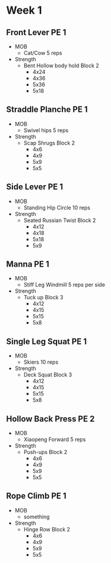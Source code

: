 Week 1
===

Front Lever PE 1
---
- MOB
  - Cat/Cow 5 reps
- Strength
  - Bent Hollow body hold Block 2
    - 4x24
    - 4x36
    - 5x36
    - 5x18

Straddle Planche PE 1
---
- MOB
  - Swivel hips 5 reps
- Strength
  - Scap Shrugs Block 2
    - 4x6
    - 4x9
    - 5x9
    - 5x5
    
Side Lever PE 1
---
- MOB
  - Standing Hip Circle 10 reps
- Strength
  - Seated Russian Twist Block 2
    - 4x12
    - 4x18
    - 5x18
    - 5x9
    
Manna PE 1
---
- MOB
  - Stiff Leg Windmill 5 reps per side
- Strength
  - Tuck up Block 3
    - 4x12
    - 4x15
    - 5x15
    - 5x8
    
Single Leg Squat PE 1
---
- MOB
  - Skiers 10 reps
- Strength
  - Deck Squat Block 3
    - 4x12
    - 4x15
    - 5x15
    - 5x8
    
Hollow Back Press PE 2
---
- MOB
  - Xiaopeng Forward 5 reps
- Strength
  - Push-ups Block 2
    - 4x6
    - 4x9
    - 5x9
    - 5x5
    
Rope Climb PE 1
---
- MOB
  - something
- Strength
  - Hinge Row Block 2
    - 4x6
    - 4x9
    - 5x9
    - 5x5
    
